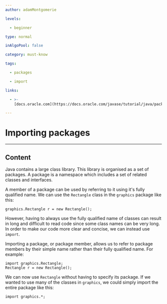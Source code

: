 ```yaml
---
author: adamMontgomerie

levels:

  - beginner

type: normal

inAlgoPool: false

category: must-know

tags:

  - packages

  - import

links:

  - >-
    [docs.oracle.com](https://docs.oracle.com/javase/tutorial/java/package/usepkgs.html){website}

---
```

# Importing packages

---
## Content

Java contains a large class library. This library is organised as a set of packages. A package is a namespace which includes a set of related classes and interfaces.

A member of a package can be used by referring to it using it's fully qualified name. We can use the `Rectangle` class in the `graphics` package like this:
```
graphics.Rectangle r = new Rectangle();
```
However, having to always use the fully qualified name of classes can result in long and difficult to read code since some class names can be very long. In order to make our code more clear and concise, we can instead use `import`.

Importing a package, or package member, allows us to refer to package members by their simple name rather than their fully qualified name. For example:
```
import graphics.Rectangle;
Rectangle r = new Rectangle();
```
We can now use `Rectangle` without having to specify its package. If we wanted to use many of the classes in `graphics`, we could simply import the entire package like this:
```
import graphics.*;
```